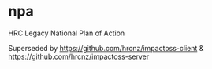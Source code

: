 # npa
HRC Legacy National Plan of Action 

Superseded by https://github.com/hrcnz/impactoss-client & https://github.com/hrcnz/impactoss-server
